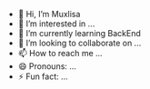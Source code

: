 - 👋 Hi, I’m Muxlisa
- 👀 I’m interested in ...
- 🌱 I’m currently learning BackEnd
- 💞️ I’m looking to collaborate on ...
- 📫 How to reach me ...
- 😄 Pronouns: ...
- ⚡ Fun fact: ...

<!---
SalohiddinovaMuxlisa/SalohiddinovaMuxlisa is a ✨ special ✨ repository because its `README.md` (this file) appears on your GitHub profile.
You can click the Preview link to take a look at your changes.
--->
